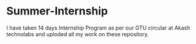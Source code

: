 # Summer-Internship
I have taken 14 days Internship Program as per our GTU circular at Akash technolabs and uploded all my work on these repository.
